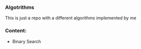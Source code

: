 ### Algotrithms
This is just a repo with a different algorithms implemented by me

### Content:
- Binary Search